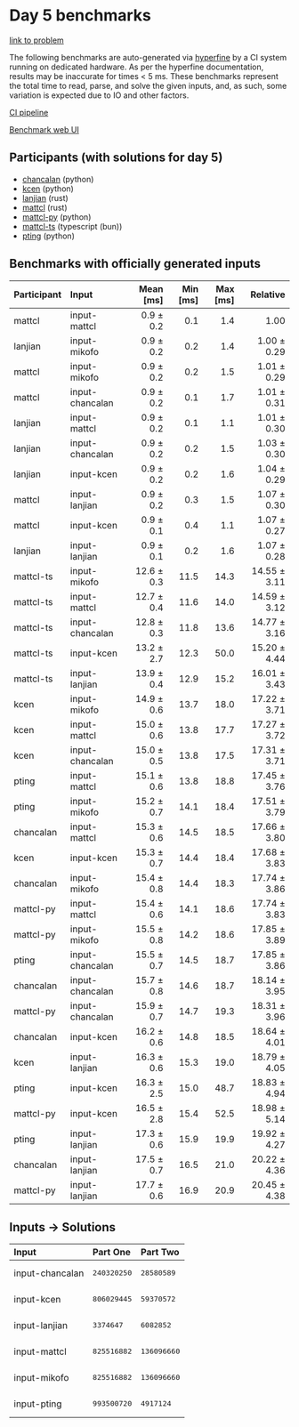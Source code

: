# Day 5 benchmarks

[link to problem](https://adventofcode.com/2023/day/5)

The following benchmarks are auto-generated via
[hyperfine](https://github.com/sharkdp/hyperfine) by a CI system running on
dedicated hardware. As per the hyperfine documentation, results may be
inaccurate for times < 5 ms. These benchmarks represent the total time to read,
parse, and solve the given inputs, and, as such, some variation is expected due
to IO and other factors.

[CI pipeline](http://ci.papercode.net:8080/teams/main/pipelines/aoc2023)

[Benchmark web UI](https://aoc.ancalagon.black)


## Participants (with solutions for day 5)

- [chancalan](https://github.com/chancalan/aoc2023) (python)
- [kcen](https://github.com/kcen/aoc2023) (python)
- [lanjian](https://github.com/lanjian/aoc-2023) (rust)
- [mattcl](https://github.com/mattcl/aoc2023) (rust)
- [mattcl-py](https://github.com/mattcl/aoc2023-py) (python)
- [mattcl-ts](https://github.com/mattcl/aoc2023-js) (typescript (bun))
- [pting](https://github.com/pting/aoc2023) (python)


## Benchmarks with officially generated inputs

| Participant | Input | Mean [ms] | Min [ms] | Max [ms] | Relative |
|:---|:---|---:|---:|---:|---:|
| mattcl | input-mattcl | 0.9 ± 0.2 | 0.1 | 1.4 | 1.00 |
| lanjian | input-mikofo | 0.9 ± 0.2 | 0.2 | 1.4 | 1.00 ± 0.29 |
| mattcl | input-mikofo | 0.9 ± 0.2 | 0.2 | 1.5 | 1.01 ± 0.29 |
| mattcl | input-chancalan | 0.9 ± 0.2 | 0.1 | 1.7 | 1.01 ± 0.31 |
| lanjian | input-mattcl | 0.9 ± 0.2 | 0.1 | 1.1 | 1.01 ± 0.30 |
| lanjian | input-chancalan | 0.9 ± 0.2 | 0.2 | 1.5 | 1.03 ± 0.30 |
| lanjian | input-kcen | 0.9 ± 0.2 | 0.2 | 1.6 | 1.04 ± 0.29 |
| mattcl | input-lanjian | 0.9 ± 0.2 | 0.3 | 1.5 | 1.07 ± 0.30 |
| mattcl | input-kcen | 0.9 ± 0.1 | 0.4 | 1.1 | 1.07 ± 0.27 |
| lanjian | input-lanjian | 0.9 ± 0.1 | 0.2 | 1.6 | 1.07 ± 0.28 |
| mattcl-ts | input-mikofo | 12.6 ± 0.3 | 11.5 | 14.3 | 14.55 ± 3.11 |
| mattcl-ts | input-mattcl | 12.7 ± 0.4 | 11.6 | 14.0 | 14.59 ± 3.12 |
| mattcl-ts | input-chancalan | 12.8 ± 0.3 | 11.8 | 13.6 | 14.77 ± 3.16 |
| mattcl-ts | input-kcen | 13.2 ± 2.7 | 12.3 | 50.0 | 15.20 ± 4.44 |
| mattcl-ts | input-lanjian | 13.9 ± 0.4 | 12.9 | 15.2 | 16.01 ± 3.43 |
| kcen | input-mikofo | 14.9 ± 0.6 | 13.7 | 18.0 | 17.22 ± 3.71 |
| kcen | input-mattcl | 15.0 ± 0.6 | 13.8 | 17.7 | 17.27 ± 3.72 |
| kcen | input-chancalan | 15.0 ± 0.5 | 13.8 | 17.5 | 17.31 ± 3.71 |
| pting | input-mattcl | 15.1 ± 0.6 | 13.8 | 18.8 | 17.45 ± 3.76 |
| pting | input-mikofo | 15.2 ± 0.7 | 14.1 | 18.4 | 17.51 ± 3.79 |
| chancalan | input-mattcl | 15.3 ± 0.6 | 14.5 | 18.5 | 17.66 ± 3.80 |
| kcen | input-kcen | 15.3 ± 0.7 | 14.4 | 18.4 | 17.68 ± 3.83 |
| chancalan | input-mikofo | 15.4 ± 0.8 | 14.4 | 18.3 | 17.74 ± 3.86 |
| mattcl-py | input-mattcl | 15.4 ± 0.6 | 14.1 | 18.6 | 17.74 ± 3.83 |
| mattcl-py | input-mikofo | 15.5 ± 0.8 | 14.2 | 18.6 | 17.85 ± 3.89 |
| pting | input-chancalan | 15.5 ± 0.7 | 14.5 | 18.7 | 17.85 ± 3.86 |
| chancalan | input-chancalan | 15.7 ± 0.8 | 14.6 | 18.7 | 18.14 ± 3.95 |
| mattcl-py | input-chancalan | 15.9 ± 0.7 | 14.7 | 19.3 | 18.31 ± 3.96 |
| chancalan | input-kcen | 16.2 ± 0.6 | 14.8 | 18.5 | 18.64 ± 4.01 |
| kcen | input-lanjian | 16.3 ± 0.6 | 15.3 | 19.0 | 18.79 ± 4.05 |
| pting | input-kcen | 16.3 ± 2.5 | 15.0 | 48.7 | 18.83 ± 4.94 |
| mattcl-py | input-kcen | 16.5 ± 2.8 | 15.4 | 52.5 | 18.98 ± 5.14 |
| pting | input-lanjian | 17.3 ± 0.6 | 15.9 | 19.9 | 19.92 ± 4.27 |
| chancalan | input-lanjian | 17.5 ± 0.7 | 16.5 | 21.0 | 20.22 ± 4.36 |
| mattcl-py | input-lanjian | 17.7 ± 0.6 | 16.9 | 20.9 | 20.45 ± 4.38 |


## Inputs -> Solutions

| Input | Part One | Part Two |
|:---|:---|:---|
|input-chancalan|<pre>240320250</pre>|<pre>28580589</pre>|
|input-kcen|<pre>806029445</pre>|<pre>59370572</pre>|
|input-lanjian|<pre>3374647</pre>|<pre>6082852</pre>|
|input-mattcl|<pre>825516882</pre>|<pre>136096660</pre>|
|input-mikofo|<pre>825516882</pre>|<pre>136096660</pre>|
|input-pting|<pre>993500720</pre>|<pre>4917124</pre>|